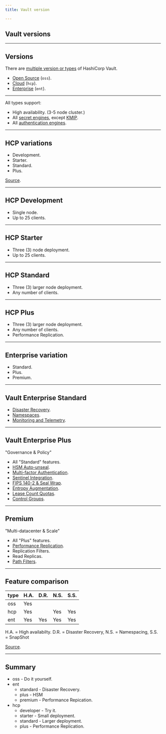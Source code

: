 ```yaml
---
title: Vault version

---
```


## Vault versions

---

## Versions

There are [multiple version or types](https://www.hashicorp.com/products/vault/pricing) of HashiCorp Vault.

- [Open Source](https://github.com/hashicorp/vault) (`oss`).
- [Cloud](https://cloud.hashicorp.com/products/vault/pricing) (`hcp`).
- [Enterprise](https://www.vaultproject.io/docs/enterprise) (`ent`).

---

All types support:

- High availability. (3-5 node cluster.)
- All [secret engines](https://www.vaultproject.io/docs/secrets), except [KMIP](https://learn.hashicorp.com/tutorials/vault/kmip-engine?in=vault/enterprise).
- All [authentication engines](https://www.vaultproject.io/docs/auth).

---

## HCP variations

- Development.
- Starter.
- Standard.
- Plus.

[Source](https://www.hashicorp.com/blog/multi-region-replication-now-available-with-hcp-vault).

----

## HCP Development

- Single node.
- Up to 25 clients.

----

## HCP Starter

- Three (3) node deployment.
- Up to 25 clients.

----

## HCP Standard

- Three (3) larger node deployment.
- Any number of clients.

----

## HCP Plus

- Three (3) larger node deployment.
- Any number of clients.
- Performance Replication.

---

## Enterprise variation

- Standard.
- Plus.
- Premium.

----

## Vault Enterprise Standard

- [Disaster Recovery](https://www.vaultproject.io/docs/enterprise/replication).
- [Namespaces](https://www.vaultproject.io/docs/enterprise/namespaces).
- [Monitoring and Telemetry](https://www.vaultproject.io/docs/internals/telemetry).

----

## Vault Enterprise Plus

"Governance & Policy"

- All "Standard" features.
- [HSM Auto-unseal](https://www.vaultproject.io/docs/enterprise/hsm).
- [Multi-factor Authentication](https://www.vaultproject.io/docs/enterprise/mfa).
- [Sentinel Integration](https://www.vaultproject.io/docs/enterprise/sentinel).
- [FIPS 140-2 & Seal Wrap](https://www.vaultproject.io/docs/enterprise/fips).
- [Entropy Augmentation](https://www.vaultproject.io/docs/enterprise/entropy-augmentation).
- [Lease Count Quotas](https://www.vaultproject.io/docs/enterprise/lease-count-quotas).
- [Control Groups](https://www.vaultproject.io/docs/enterprise/control-groups).

----

## Premium

"Multi-datacenter & Scale"

- All "Plus" features.
- [Performance Replication](https://www.vaultproject.io/docs/enterprise/replication).
- Replication Filters.
- Read Replicas.
- [Path Filters](https://www.vaultproject.io/docs/enterprise/replication#paths-filter).

---

## Feature comparison

|type|H.A.|D.R.|N.S.|S.S.|
|----|----|----|----|----|
|oss |Yes |    |    |    |
|hcp |Yes |    |Yes |Yes |
|ent |Yes |Yes |Yes |Yes |

H.A. = High availabilty. D.R. = Disaster Recovery, N.S. = Namespacing, S.S. = SnapShot

[Source](https://cloud.hashicorp.com/docs/vault#feature-parity).

---

## Summary

- oss - Do it yourself.
- ent
  - standard - Disaster Recovery.
  - plus - HSM
  - premium - Performance Repication.
- hcp
  - developer - Try it.
  - starter - Small deployment.
  - standard - Larger deployment.
  - plus - Performance Replication.
